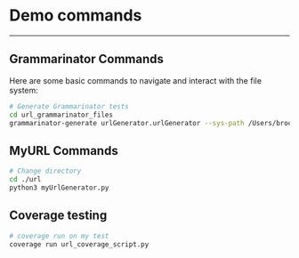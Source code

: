 # Demo commands

---

## Grammarinator Commands
Here are some basic commands to navigate and interact with the file system:

```bash
# Generate Grammarinator tests
cd url_grammarinator_files
grammarinator-generate urlGenerator.urlGenerator --sys-path /Users/brooke_s/grammarinator-custom-generator/URL/url_grammarinator_files -r url -d 10 -n 5
```
## MyURL Commands
```bash
# Change directory
cd ./url
python3 myUrlGenerator.py
```
## Coverage testing
```bash
# coverage run on my test
coverage run url_coverage_script.py

```
